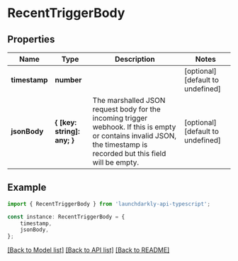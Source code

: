 # RecentTriggerBody


## Properties

Name | Type | Description | Notes
------------ | ------------- | ------------- | -------------
**timestamp** | **number** |  | [optional] [default to undefined]
**jsonBody** | **{ [key: string]: any; }** | The marshalled JSON request body for the incoming trigger webhook. If this is empty or contains invalid JSON, the timestamp is recorded but this field will be empty. | [optional] [default to undefined]

## Example

```typescript
import { RecentTriggerBody } from 'launchdarkly-api-typescript';

const instance: RecentTriggerBody = {
    timestamp,
    jsonBody,
};
```

[[Back to Model list]](../README.md#documentation-for-models) [[Back to API list]](../README.md#documentation-for-api-endpoints) [[Back to README]](../README.md)
